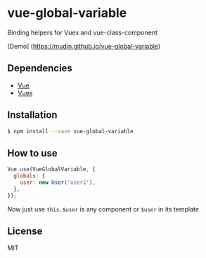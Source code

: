 # vue-global-variable

Binding helpers for Vuex and vue-class-component

[Demo] (https://mudin.github.io/vue-global-variable)

## Dependencies

- [Vue](https://github.com/vuejs/vue)
- [Vuex](https://github.com/vuejs/vuex)

## Installation

```bash
$ npm install --save vue-global-variable
```

## How to use

```js
Vue.use(VueGlobalVariable, {
  globals: {
    user: new User('user1'),
  },
});
```

Now just use `this.$user` is any component or `$user` in its template

## License

MIT
